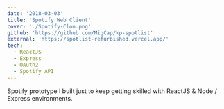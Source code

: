 ```yaml
---
date: '2018-03-03'
title: 'Spotify Web Client'
cover: './Spotify-Clon.png'
github: 'https://github.com/MigCap/kp-spotlist'
external: 'https://spotlist-refurbished.vercel.app/'
tech:
  - ReactJS
  - Express
  - OAuth2
  - Spotify API
---
```


Spotify prototype I built just to keep getting skilled with ReactJS & Node / Express environments.
